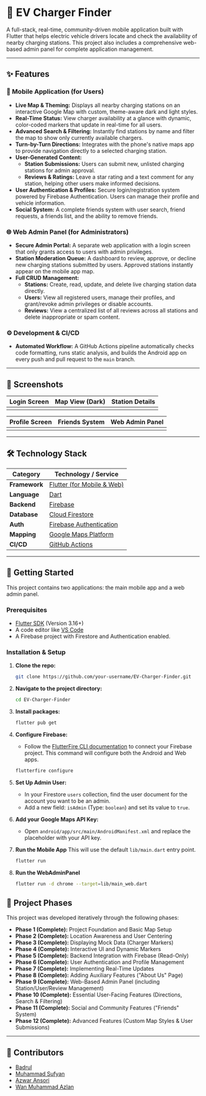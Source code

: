 # 🚗 EV Charger Finder



A full-stack, real-time, community-driven mobile application built with Flutter that helps electric vehicle drivers locate and check the availability of nearby charging stations. This project also includes a comprehensive web-based admin panel for complete application management.

---

## ✨ Features

### 📱 Mobile Application (for Users)
- **Live Map & Theming:** Displays all nearby charging stations on an interactive Google Map with custom, theme-aware dark and light styles.
- **Real-Time Status:** View charger availability at a glance with dynamic, color-coded markers that update in real-time for all users.
- **Advanced Search & Filtering:** Instantly find stations by name and filter the map to show only currently available chargers.
- **Turn-by-Turn Directions:** Integrates with the phone's native maps app to provide navigation directly to a selected charging station.
- **User-Generated Content:**
  - **Station Submissions:** Users can submit new, unlisted charging stations for admin approval.
  - **Reviews & Ratings:** Leave a star rating and a text comment for any station, helping other users make informed decisions.
- **User Authentication & Profiles:** Secure login/registration system powered by Firebase Authentication. Users can manage their profile and vehicle information.
- **Social System:** A complete friends system with user search, friend requests, a friends list, and the ability to remove friends.

### 🌐 Web Admin Panel (for Administrators)
- **Secure Admin Portal:** A separate web application with a login screen that only grants access to users with admin privileges.
- **Station Moderation Queue:** A dashboard to review, approve, or decline new charging stations submitted by users. Approved stations instantly appear on the mobile app map.
- **Full CRUD Management:**
  - **Stations:** Create, read, update, and delete live charging station data directly.
  - **Users:** View all registered users, manage their profiles, and grant/revoke admin privileges or disable accounts.
  - **Reviews:** View a centralized list of all reviews across all stations and delete inappropriate or spam content.

### ⚙️ Development & CI/CD
- **Automated Workflow:** A GitHub Actions pipeline automatically checks code formatting, runs static analysis, and builds the Android app on every push and pull request to the `main` branch.

---

## 📸 Screenshots

| Login Screen | Map View (Dark) | Station Details |
| :---: | :---: | :---: |
| |  |  |

| Profile Screen | Friends System | Web Admin Panel |
| :---: | :---: | :---: |
|  |  |  |


---

## 🛠️ Technology Stack

| Category      | Technology / Service                                 |
|---------------|------------------------------------------------------|
| **Framework** | [Flutter (for Mobile & Web)](https://flutter.dev/)   |
| **Language**  | [Dart](https://dart.dev/)                            |
| **Backend**   | [Firebase](https://firebase.google.com/)             |
| **Database**  | [Cloud Firestore](https://firebase.google.com/products/firestore) |
| **Auth**      | [Firebase Authentication](https://firebase.google.com/products/auth) |
| **Mapping**   | [Google Maps Platform](https://mapsplatform.google.com/) |
| **CI/CD**     | [GitHub Actions](https://github.com/features/actions) |

---

## 🚀 Getting Started

This project contains two applications: the main mobile app and a web admin panel.

### Prerequisites
- [Flutter SDK](https://flutter.dev/docs/get-started/install) (Version 3.16+)
- A code editor like [VS Code](https://code.visualstudio.com/)
- A Firebase project with Firestore and Authentication enabled.

### Installation & Setup

1.  **Clone the repo:**
    ```sh
    git clone https://github.com/your-username/EV-Charger-Finder.git
    ```

2.  **Navigate to the project directory:**
    ```sh
    cd EV-Charger-Finder
    ```

3.  **Install packages:**
    ```sh
    flutter pub get
    ```

4.  **Configure Firebase:**
    - Follow the [FlutterFire CLI documentation](https://firebase.google.com/docs/flutter/setup) to connect your Firebase project. This command will configure both the Android and Web apps.
    ```sh
    flutterfire configure
    ```

5.  **Set Up Admin User:**
    - In your Firestore `users` collection, find the user document for the account you want to be an admin.
    - Add a new field: `isAdmin` (Type: `boolean`) and set its value to `true`.

6.  **Add your Google Maps API Key:**
    - Open `android/app/src/main/AndroidManifest.xml` and replace the placeholder with your API key.

7.  **Run the Mobile App**
    This will use the default `lib/main.dart` entry point.
    ```sh
    flutter run

8. **Run the WebAdminPanel**
    ```sh
    flutter run -d chrome --target=lib/main_web.dart

## 📝 Project Phases

This project was developed iteratively through the following phases:

-   **Phase 1 (Complete):** Project Foundation and Basic Map Setup
-   **Phase 2 (Complete):** Location Awareness and User Centering
-   **Phase 3 (Complete):** Displaying Mock Data (Charger Markers)
-   **Phase 4 (Complete):** Interactive UI and Dynamic Markers
-   **Phase 5 (Complete):** Backend Integration with Firebase (Read-Only)
-   **Phase 6 (Complete):** User Authentication and Profile Management
-   **Phase 7 (Complete):** Implementing Real-Time Updates
-   **Phase 8 (Complete):** Adding Auxiliary Features ("About Us" Page)
-   **Phase 9 (Complete):** Web-Based Admin Panel (including Station/User/Review Management)
-   **Phase 10 (Complete):** Essential User-Facing Features (Directions, Search & Filtering)
-   **Phase 11 (Complete):** Social and Community Features ("Friends" System)
-   **Phase 12 (Complete):** Advanced Features (Custom Map Styles & User Submissions)

---

## 👥 Contributors

-   [Badrul](https://github.com/jerungpyro)
-   [Muhammad Sufyan](https://github.com/pyunk)
-   [Azwar Ansori](https://github.com/AzwarAns61)
-   [Wan Muhammad Azlan](https://github.com/Lannnzzz)